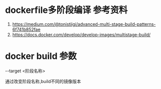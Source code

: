 # dockerfile多阶段编译 参考资料

 1. https://medium.com/@tonistiigi/advanced-multi-stage-build-patterns-6f741b852fae
 2. https://docs.docker.com/develop/develop-images/multistage-build/

# docker build 参数
 --target <阶段名称>

通过改变阶段名称,build不同的镜像版本
